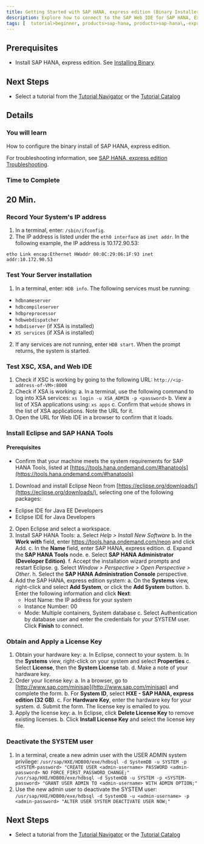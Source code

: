 ```yaml
---
title: Getting Started with SAP HANA, express edition (Binary Installer Method)
description: Explore how to connect to the SAP Web IDE for SAP HANA, Express Edition to start developing your project.
tags: [  tutorial>beginner, products>sap-hana, products>sap-hana\,-express-edition ]
---
```

## Prerequisites
- Install SAP HANA, express edition. See [Installing Binary](http://go.sap.com/developer/tutorials/hxe-ua-installing-binary.html).

## Next Steps
 - Select a tutorial from the [Tutorial Navigator](http://go.sap.com/developer/tutorial-navigator.html) or the [Tutorial Catalog](http://go.sap.com/developer/tutorials.html)

## Details
### You will learn
How to configure the binary install of SAP HANA, express edition.

For troubleshooting information, see [SAP HANA, express edition Troubleshooting](http://go.sap.com/developer/how-tos/hxe-ua-troubleshooting.html).
### Time to Complete
**20 Min.**
---
### Record Your System's IP address

1. In a terminal, enter: `/sbin/ifconfig`.
2. The IP address is listed under the `eth0 interface` as `inet addr`. In the following example, the IP address is 10.172.90.53:

  `etho Link encap:Ethernet HWaddr 00:0C:29:06:1F:93 inet addr:10.172.90.53`

### Test Your Server installation

1. In a terminal, enter: `HDB info`. The following services must be running:
  * `hdbnameserver`
  * `hdbcompileserver`
  * `hdbpreprocessor`
  * `hdbwebdispatcher`
  * `hdbdiserver` (if XSA is installed)
  * `XS services` (if XSA is installed)
2. If any services are not running, enter `HDB start`. When the prompt returns, the system is started.

### Test XSC, XSA, and Web IDE

1. Check if XSC is working by going to the following URL:
  `http://<ip-address-of-VM>:8000`
2. Check if XSA is working:
  a. In a terminal, use the following command to log into XSA services:
  `xs login -u XSA_ADMIN -p <password>`
  b. View a list of XSA applications using: `xs apps`
  c. Confirm that `webide` shows in the list of XSA applications. Note the URL for it.
3. Open the URL for Web IDE in a browser to confirm that it loads.

### Install Eclipse and SAP HANA Tools

#### Prerequisites
* Confirm that your machine meets the system requirements for SAP HANA Tools, listed at [https://tools.hana.ondemand.com/#hanatools](https://tools.hana.ondemand.com/#hanatools)


1. Download and install Eclipse Neon from [https://eclipse.org/downloads/](https://eclipse.org/downloads/), selecting one of the following packages:
  * Eclipse IDE for Java EE Developers
  * Eclipse IDE for Java Developers
2. Open Eclipse and select a workspace.
3. Install SAP HANA Tools:
  a. Select _Help > Install New Software_
  b. In the **Work with** field, enter https://tools.hana.ondemand.com/neon and click Add.
  c. In the **Name** field, enter SAP HANA, express edition.
  d. Expand the **SAP HANA Tools** node.
  e. Select **SAP HANA Administrator (Developer Edition)**.
  f. Accept the installation wizard prompts and restart Eclipse.
  g. Select _Window > Perspective > Open Perspective > Other_.
  h. Select the **SAP HANA Administration Console** perspective.
4. Add the SAP HANA, express edition system:
  a. On the **Systems** view, right-click and select **Add System**, or click the **Add System** button.
  b. Enter the following information and click **Next**:
    * Host Name: the IP address for your system
    * Instance Number: 00
    * Mode: Multiple containers, System database
  c. Select Authentication by database user and enter the credentials for your SYSTEM user. Click **Finish** to connect.

### Obtain and Apply a License Key

1. Obtain your hardware key:
  a. In Eclipse, connect to your system.
  b. In the **Systems** view, right-click on your system and select **Properties**
  c. Select **License**, then the **System License** tab.
  d. Make a note of your hardware key.
2. Order your license key:
  a. In a browser, go to [http://www.sap.com/minisap](http://www.sap.com/minisap) and complete the form.
  b. For **System ID**, select **HXE - SAP HANA, express edition (32 GB)**.
  c. For **Hardware Key**, enter the hardware key for your system.
  d. Submit the form. The license key is emailed to you.
3. Apply the license key:
  a. In Eclipse, click **Delete License Key** to remove existing licenses.
  b. Click **Install License Key** and select the license key file.

### Deactivate the SYSTEM user

1. In a terminal, create a new admin user with the USER ADMIN system privilege:
`/usr/sap/HXE/HDB00/exe/hdbsql -d SystemDB -u SYSTEM -p <SYSTEM-password> "CREATE USER <admin-username> PASSWORD <admin-password> NO FORCE_FIRST_PASSWORD_CHANGE;"
/usr/sap/HXE/HDB00/exe/hdbsql -d SystemDB -u SYSTEM -p <SYSTEM-password> "GRANT USER ADMIN TO <admin-username> WITH ADMIN OPTION;"`
2. Use the new admin user to deactivate the SYSTEM user:
`/usr/sap/HXE/HDB00/exe/hdbsql -d SystemDB -u <admin-username> -p <admin-password> "ALTER USER SYSTEM DEACTIVATE USER NOW;"`

## Next Steps
 - Select a tutorial from the [Tutorial Navigator](http://go.sap.com/developer/tutorial-navigator.html) or the [Tutorial Catalog](http://go.sap.com/developer/tutorials.html)
